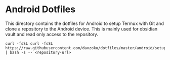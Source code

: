# Android Dotfiles

This directory contains the dotfiles for Android to setup Termux with Git and clone a repository to the Android device. This is mainly used for obsidian vault and read only access to the repository.

```shell
curl -fsSL curl -fsSL https://raw.githubusercontent.com/davzoku/dotfiles/master/android/setup_termux | bash -s -- <repository-url>
```
